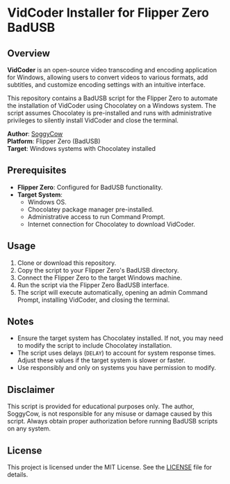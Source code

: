 # VidCoder Installer for Flipper Zero BadUSB

## Overview
**VidCoder** is an open-source video transcoding and encoding application for Windows, allowing users to convert videos to various formats, add subtitles, and customize encoding settings with an intuitive interface.

This repository contains a BadUSB script for the Flipper Zero to automate the installation of VidCoder using Chocolatey on a Windows system. The script assumes Chocolatey is pre-installed and runs with administrative privileges to silently install VidCoder and close the terminal.

**Author**: [SoggyCow](https://github.com/SoggyCow)  
**Platform**: Flipper Zero (BadUSB)  
**Target**: Windows systems with Chocolatey installed

## Prerequisites
- **Flipper Zero**: Configured for BadUSB functionality.
- **Target System**: 
  - Windows OS.
  - Chocolatey package manager pre-installed.
  - Administrative access to run Command Prompt.
  - Internet connection for Chocolatey to download VidCoder.

## Usage
1. Clone or download this repository.
2. Copy the script to your Flipper Zero's BadUSB directory.
3. Connect the Flipper Zero to the target Windows machine.
4. Run the script via the Flipper Zero BadUSB interface.
5. The script will execute automatically, opening an admin Command Prompt, installing VidCoder, and closing the terminal.

## Notes
- Ensure the target system has Chocolatey installed. If not, you may need to modify the script to include Chocolatey installation.
- The script uses delays (`DELAY`) to account for system response times. Adjust these values if the target system is slower or faster.
- Use responsibly and only on systems you have permission to modify.

## Disclaimer
This script is provided for educational purposes only. The author, SoggyCow, is not responsible for any misuse or damage caused by this script. Always obtain proper authorization before running BadUSB scripts on any system.

## License
This project is licensed under the MIT License. See the [LICENSE](LICENSE) file for details.